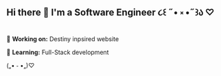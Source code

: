 ## Hi there 👋 I'm a Software Engineer ૮꒰ ˶• ༝ •˶꒱ა ♡
🌸 **Working on:** Destiny inpsired website

🌸 **Learning:** Full-Stack development

(„• ֊ •„)♡

<!--
**Chelsea-Pierre/Chelsea-Pierre** is a ✨ _special_ ✨ repository because its `README.md` (this file) appears on your GitHub profile.

Here are some ideas to get you started:

- 🔭 I’m currently working on ...
- 🌱 I’m currently learning ...
- 👯 I’m looking to collaborate on ...
- 🤔 I’m looking for help with ...
- 💬 Ask me about ...
- 📫 How to reach me: ...
- 😄 Pronouns: ...
- ⚡ Fun fact: ...
-->
